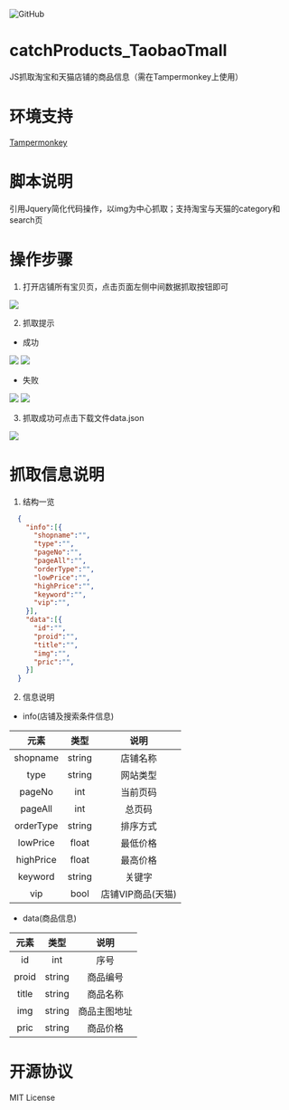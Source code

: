 ![GitHub](https://img.shields.io/github/license/mayuko2012/tech2day.svg?logo=MIT)

# catchProducts_TaobaoTmall
JS抓取淘宝和天猫店铺的商品信息（需在Tampermonkey上使用）

# 环境支持
[Tampermonkey](http://www.tampermonkey.net/)

# 脚本说明
引用Jquery简化代码操作，以img为中心抓取；支持淘宝与天猫的category和search页

# 操作步骤
1. 打开店铺所有宝贝页，点击页面左侧中间数据抓取按钮即可

![](./images/01.jpg)

2. 抓取提示
  - 成功
  
![](./images/02.jpg)
![](./images/04.jpg)
  
  - 失败
  
![](./images/04.jpg)
![](./images/05.jpg)

3. 抓取成功可点击下载文件data.json

![](./images/06.jpg)

# 抓取信息说明
1. 结构一览

```json
  {
    "info":[{
      "shopname":"",
      "type":"",
      "pageNo":"",
      "pageAll":"",
      "orderType":"",
      "lowPrice":"",
      "highPrice":"",
      "keyword":"",
      "vip":"",
    }],  
    "data":[{
      "id":"",
      "proid":"",
      "title":"",
      "img":"",
      "pric":"",
    }]
  }
```

2. 信息说明
  - info(店铺及搜索条件信息)
  
  | 元素 | 类型 | 说明 |
  | :----: | :----: | :----: |
  | shopname | string | 店铺名称 |
  | type | string | 网站类型 |
  | pageNo | int | 当前页码 |
  | pageAll | int | 总页码 |
  | orderType | string | 排序方式 |
  | lowPrice | float | 最低价格 |
  | highPrice | float | 最高价格 |
  | keyword | string | 关键字 |
  | vip | bool | 店铺VIP商品(天猫) |
  
  - data(商品信息)
  
  | 元素 | 类型 | 说明 |
  | :----: | :----: | :----: |
  | id | int | 序号 |
  | proid | string | 商品编号 |
  | title | string | 商品名称 |
  | img | string | 商品主图地址 |
  | pric | string | 商品价格 |

# 开源协议
MIT License
